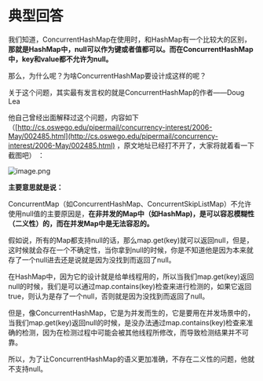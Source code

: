 # 典型回答

我们知道，ConcurrentHashMap在使用时，和HashMap有一个比较大的区别，**那就是HashMap中，null可以作为键或者值都可以。而在ConcurrentHashMap中，key和value都不允许为null。**

那么，为什么呢？为啥ConcurrentHashMap要设计成这样的呢？

关于这个问题，其实最有发言权的就是ConcurrentHashMap的作者——Doug Lea 

他自己曾经出面解释过这个问题，内容如下（[http://cs.oswego.edu/pipermail/concurrency-interest/2006-May/002485.html](http://cs.oswego.edu/pipermail/concurrency-interest/2006-May/002485.html) ，原文地址已经打不开了，大家将就着看一下截图吧） ：

![image.png](https://cdn.nlark.com/yuque/0/2023/png/5378072/1682668637012-43a0139c-7ec8-4813-a37a-4a710d187b08.png#averageHue=%23fafafa&clientId=u84d18616-931e-4&from=paste&height=502&id=ub46c3dbb&originHeight=502&originWidth=571&originalType=binary&ratio=1&rotation=0&showTitle=false&size=65509&status=done&style=none&taskId=u22ce272d-42b9-4b78-8950-3040067fc99&title=&width=571)


**主要意思就是说：**

ConcurrentMap（如ConcurrentHashMap、ConcurrentSkipListMap）不允许使用null值的主要原因是，**在非并发的Map中（如HashMap)，是可以容忍模糊性（二义性）的，而在并发Map中是无法容忍的。**

假如说，所有的Map都支持null的话，那么map.get(key)就可以返回null，但是，这时候就会存在一个不确定性，当你拿到null的时候，你是不知道他是因为本来就存了一个null进去还是说就是因为没找到而返回了null。

在HashMap中，因为它的设计就是给单线程用的，所以当我们map.get(key)返回null的时候，我们是可以通过map.contains(key)检查来进行检测的，如果它返回true，则认为是存了一个null，否则就是因为没找到而返回了null。

但是，像ConcurrentHashMap，它是为并发而生的，它是要用在并发场景中的，当我们map.get(key)返回null的时候，是没办法通过map.contains(key)检查来准确的检测，因为在检测过程中可能会被其他线程所修改，而导致检测结果并不可靠。

所以，为了让ConcurrentHashMap的语义更加准确，不存在二义性的问题，他就不支持null。

